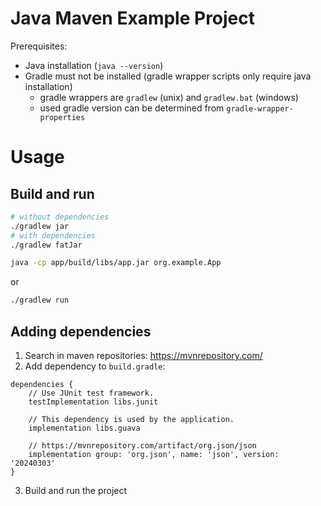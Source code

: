 # Java Maven Example Project

Prerequisites:
- Java installation (`java --version`)
- Gradle must not be installed (gradle wrapper scripts only require java installation)
    - gradle wrappers are `gradlew` (unix) and `gradlew.bat` (windows)
    - used gradle version can be determined from `gradle-wrapper-properties`


# Usage

## Build and run

```bash
# without dependencies
./gradlew jar
# with dependencies
./gradlew fatJar

java -cp app/build/libs/app.jar org.example.App
```

or

```bash
./gradlew run
```

## Adding dependencies

1. Search in maven repositories: https://mvnrepository.com/
2. Add dependency to `build.gradle`:
```
dependencies {
    // Use JUnit test framework.
    testImplementation libs.junit

    // This dependency is used by the application.
    implementation libs.guava

    // https://mvnrepository.com/artifact/org.json/json
    implementation group: 'org.json', name: 'json', version: '20240303'
}
```
3. Build and run the project